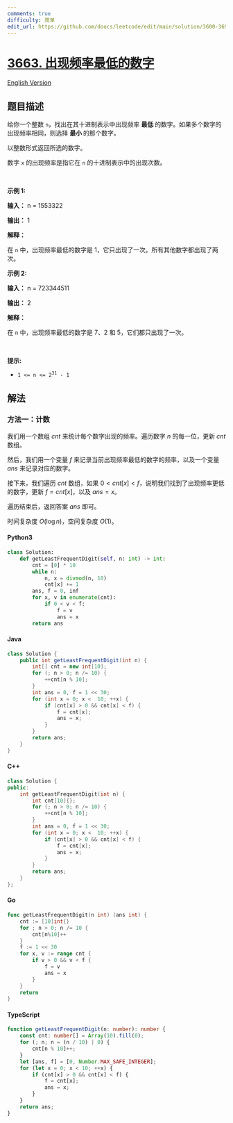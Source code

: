 ```yaml
---
comments: true
difficulty: 简单
edit_url: https://github.com/doocs/leetcode/edit/main/solution/3600-3699/3663.Find%20The%20Least%20Frequent%20Digit/README.md
---
```


<!-- problem:start -->

# [3663. 出现频率最低的数字](https://leetcode.cn/problems/find-the-least-frequent-digit)

[English Version](/solution/3600-3699/3663.Find%20The%20Least%20Frequent%20Digit/README_EN.md)

## 题目描述

<!-- description:start -->

<p>给你一个整数 <code>n</code>，找出在其十进制表示中出现频率&nbsp;<strong>最低&nbsp;</strong>的数字。如果多个数字的出现频率相同，则选择&nbsp;<strong>最小&nbsp;</strong>的那个数字。</p>

<p>以整数形式返回所选的数字。</p>

<p>数字 <code>x</code> 的出现频率是指它在&nbsp;<code>n</code> 的十进制表示中的出现次数。</p>

<p>&nbsp;</p>

<p><strong class="example">示例 1:</strong></p>

<div class="example-block">
<p><strong>输入：</strong> <span class="example-io">n = 1553322</span></p>

<p><strong>输出：</strong> 1</p>

<p><strong>解释：</strong></p>

<p>在 <code>n</code> 中，出现频率最低的数字是 1，它只出现了一次。所有其他数字都出现了两次。</p>
</div>

<p><strong class="example">示例 2:</strong></p>

<div class="example-block">
<p><strong>输入：</strong> <span class="example-io">n = 723344511</span></p>

<p><strong>输出：</strong> 2</p>

<p><strong>解释：</strong></p>

<p>在 <code>n</code> 中，出现频率最低的数字是 7、2 和 5，它们都只出现了一次。</p>
</div>

<p>&nbsp;</p>

<p><strong>提示:</strong></p>

<ul>
	<li><code>1 &lt;= n &lt;= 2<sup>31</sup> - 1</code></li>
</ul>

<!-- description:end -->

## 解法

<!-- solution:start -->

### 方法一：计数

我们用一个数组 $\textit{cnt}$ 来统计每个数字出现的频率。遍历数字 $n$ 的每一位，更新 $\textit{cnt}$ 数组。

然后，我们用一个变量 $f$ 来记录当前出现频率最低的数字的频率，以及一个变量 $\textit{ans}$ 来记录对应的数字。

接下来，我们遍历 $\textit{cnt}$ 数组，如果 $0 \lt \textit{cnt}[x] \lt f$，说明我们找到了出现频率更低的数字，更新 $f = \textit{cnt}[x]$，以及 $\textit{ans} = x$。

遍历结束后，返回答案 $\textit{ans}$ 即可。

时间复杂度 $O(\log n)$，空间复杂度 $O(1)$。

<!-- tabs:start -->

#### Python3

```python
class Solution:
    def getLeastFrequentDigit(self, n: int) -> int:
        cnt = [0] * 10
        while n:
            n, x = divmod(n, 10)
            cnt[x] += 1
        ans, f = 0, inf
        for x, v in enumerate(cnt):
            if 0 < v < f:
                f = v
                ans = x
        return ans
```

#### Java

```java
class Solution {
    public int getLeastFrequentDigit(int n) {
        int[] cnt = new int[10];
        for (; n > 0; n /= 10) {
            ++cnt[n % 10];
        }
        int ans = 0, f = 1 << 30;
        for (int x = 0; x <  10; ++x) {
            if (cnt[x] > 0 && cnt[x] < f) {
                f = cnt[x];
                ans = x;
            }
        }
        return ans;
    }
}
```

#### C++

```cpp
class Solution {
public:
    int getLeastFrequentDigit(int n) {
        int cnt[10]{};
        for (; n > 0; n /= 10) {
            ++cnt[n % 10];
        }
        int ans = 0, f = 1 << 30;
        for (int x = 0; x <  10; ++x) {
            if (cnt[x] > 0 && cnt[x] < f) {
                f = cnt[x];
                ans = x;
            }
        }
        return ans;
    }
};
```

#### Go

```go
func getLeastFrequentDigit(n int) (ans int) {
	cnt := [10]int{}
	for ; n > 0; n /= 10 {
		cnt[n%10]++
	}
	f := 1 << 30
	for x, v := range cnt {
		if v > 0 && v < f {
			f = v
			ans = x
		}
	}
	return
}
```

#### TypeScript

```ts
function getLeastFrequentDigit(n: number): number {
    const cnt: number[] = Array(10).fill(0);
    for (; n; n = (n / 10) | 0) {
        cnt[n % 10]++;
    }
    let [ans, f] = [0, Number.MAX_SAFE_INTEGER];
    for (let x = 0; x < 10; ++x) {
        if (cnt[x] > 0 && cnt[x] < f) {
            f = cnt[x];
            ans = x;
        }
    }
    return ans;
}
```

<!-- tabs:end -->

<!-- solution:end -->

<!-- problem:end -->
